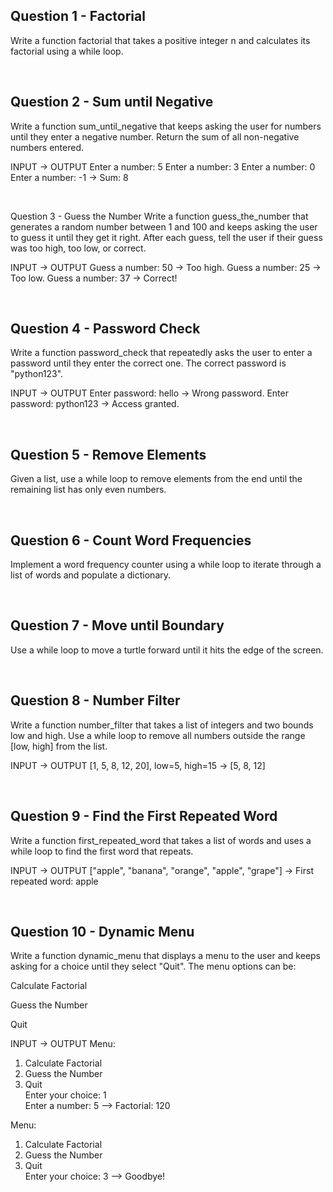 ## Question 1 - Factorial
Write a function factorial that takes a positive integer n and calculates its factorial using a while loop.

<br>

## Question 2 - Sum until Negative
Write a function sum_until_negative that keeps asking the user for numbers until they enter a negative number. Return the sum of all non-negative numbers entered.

INPUT ->	OUTPUT
Enter a number: 5
Enter a number: 3
Enter a number: 0
Enter a number: -1	-> Sum: 8

<br>

Question 3 - Guess the Number
Write a function guess_the_number that generates a random number between 1 and 100 and keeps asking the user to guess it until they get it right. After each guess, tell the user if their guess was too high, too low, or correct.

INPUT -> OUTPUT
Guess a number: 50 -> Too high.
Guess a number: 25 -> Too low.
Guess a number: 37 -> Correct!

<br>

## Question 4 - Password Check
Write a function password_check that repeatedly asks the user to enter a password until they enter the correct one. The correct password is "python123".

INPUT	-> OUTPUT
Enter password: hello -> Wrong password.
Enter password: python123 -> Access granted.

<br>

## Question 5 - Remove Elements
Given a list, use a while loop to remove elements from the end until the remaining list has only even numbers.

<br>

## Question 6 - Count Word Frequencies
Implement a word frequency counter using a while loop to iterate through a list of words and populate a dictionary.

<br>

## Question 7 - Move until Boundary
Use a while loop to move a turtle forward until it hits the edge of the screen.

<br>

## Question 8 - Number Filter
Write a function number_filter that takes a list of integers and two bounds low and high. Use a while loop to remove all numbers outside the range [low, high] from the list.

INPUT	-> OUTPUT
[1, 5, 8, 12, 20], low=5, high=15 -> [5, 8, 12]

<br>

## Question 9 - Find the First Repeated Word
Write a function first_repeated_word that takes a list of words and uses a while loop to find the first word that repeats.

INPUT	-> OUTPUT
["apple", "banana", "orange", "apple", "grape"] -> First repeated word: apple

<br>

## Question 10 - Dynamic Menu
Write a function dynamic_menu that displays a menu to the user and keeps asking for a choice until they select "Quit". The menu options can be:

Calculate Factorial

Guess the Number

Quit

INPUT	-> OUTPUT
Menu:  
1. Calculate Factorial  
2. Guess the Number  
3. Quit  
Enter your choice: 1  
Enter a number: 5  --> Factorial: 120 

Menu:  
1. Calculate Factorial  
2. Guess the Number  
3. Quit  
Enter your choice: 3  --> Goodbye!
